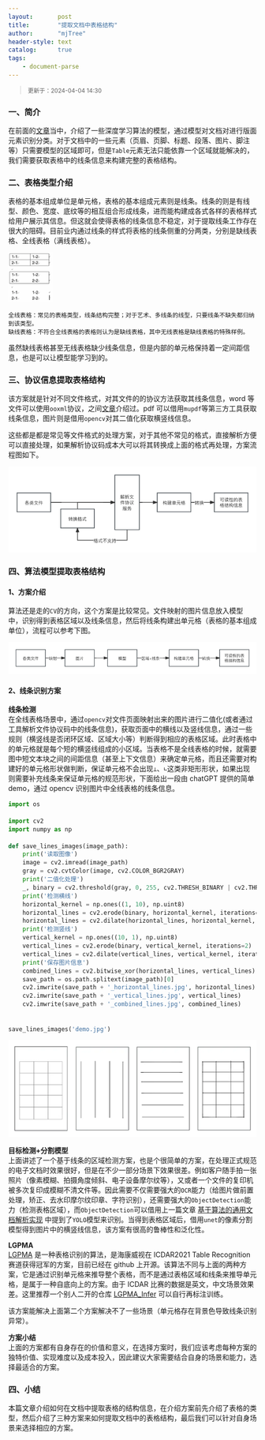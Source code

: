 ```yaml
---
layout:       post
title:        "提取文档中表格结构"
author:       "mjTree"
header-style: text
catalog:      true
tags:
    - document-parse
---
```


><small>更新于：2024-04-04 14:30</small>


### 一、简介
在前面的[文章](/2024/02/03/基于算法的通用文档解析实现)当中，介绍了一些深度学习算法的模型，通过模型对文档对进行版面元素识别分类。对于文档中的一些元素（页眉、页脚、标题、段落、图片、脚注等）只需要模型的区域即可，但是`Table`元素无法只能依靠一个区域就能解决的，我们需要获取表格中的线条信息来构建完整的表格结构。  


### 二、表格类型介绍

表格的基本组成单位是单元格，表格的基本组成元素则是线条。线条的则是有线型、颜色、宽度、底纹等的相互组合形成线条，进而能构建成各式各样的表格样式给用户展示其信息。但这就会使得表格的线条信息不稳定，对于提取线条工作存在很大的阻碍。目前业内通过线条的样式将表格的线条侧重的分两类，分别是缺线表格、全线表格（满线表格）。  

<img src="/img/article-img/2024/03/0310_1.png" alt="ExtractTable1" width="18%" height="18%">  

```text
全线表格：常见的表格类型，线条结构完整；对于艺术、多线条的线型，只要线条不缺失都归纳到该类型。
缺线表格：不符合全线表格的表格则认为是缺线表格，其中无线表格是缺线表格的特殊样例。
```

虽然缺线表格甚至无线表格缺少线条信息，但是内部的单元格保持着一定间距信息，也是可以让模型能学习到的。  


### 三、协议信息提取表格结构

该方案就是针对不同文件格式，对其文件的的协议方法获取其线条信息，word 等文件可以使用`ooxml`协议，之间[文章](/2023/12/14/关于ooxml协议的opc)介绍过。pdf 可以借用`mupdf`等第三方工具获取线条信息，图片则是借用`opencv`对其二值化获取横竖线信息。  

这些都是都是常见等文件格式的处理方案，对于其他不常见的格式，直接解析方便可以直接处理，如果解析协议码成本大可以将其转换成上面的格式再处理，方案流程图如下。  

![ExtractTable2](/img/article-img/2024/03/0310_2.png)  


### 四、算法模型提取表格结构

#### 1、方案介绍
算法还是走的`CV`的方向，这个方案是比较常见。文件映射的图片信息放入模型中，识别得到表格区域以及线条信息，然后将线条构建出单元格（表格的基本组成单位），流程可以参考下图。  

![ExtractTable3](/img/article-img/2024/03/0310_3.png)  

#### 2、线条识别方案
**线条检测**  
在全线表格场景中，通过`opencv`对文件页面映射出来的图片进行二值化(或者通过工具解析文件协议码中的线条信息)，获取页面中的横线以及竖线信息，通过一些规则（横竖线是否闭环区域、区域大小等）判断得到相应的表格区域。此时表格中的单元格就是每个短的横竖线组成的小区域。当表格不是全线表格的时候，就需要图中短文本块之间的间距信息（甚至上下文信息）来确定单元格，而且还需要对构建好的单元格形状做判断，保证单元格不会出现`⊥`、`∟`这类非矩形形状，如果出现则需要补充线条来保证单元格的规范形状，下面给出一段由 chatGPT 提供的简单 demo，通过 opencv 识别图片中全线表格的线条信息。  

```python
import os

import cv2
import numpy as np

def save_lines_images(image_path):
    print('读取图像')
    image = cv2.imread(image_path)
    gray = cv2.cvtColor(image, cv2.COLOR_BGR2GRAY)
    print('二值化处理')
    _, binary = cv2.threshold(gray, 0, 255, cv2.THRESH_BINARY | cv2.THRESH_OTSU)
    print('检测横线')
    horizontal_kernel = np.ones((1, 10), np.uint8)
    horizontal_lines = cv2.erode(binary, horizontal_kernel, iterations=2)
    horizontal_lines = cv2.dilate(horizontal_lines, horizontal_kernel, iterations=3)
    print('检测竖线')
    vertical_kernel = np.ones((10, 1), np.uint8)
    vertical_lines = cv2.erode(binary, vertical_kernel, iterations=2)
    vertical_lines = cv2.dilate(vertical_lines, vertical_kernel, iterations=3)
    print('保存图片信息')
    combined_lines = cv2.bitwise_xor(horizontal_lines, vertical_lines)
    save_path = os.path.splitext(image_path)[0]
    cv2.imwrite(save_path + '_horizontal_lines.jpg', horizontal_lines)
    cv2.imwrite(save_path + '_vertical_lines.jpg', vertical_lines)
    cv2.imwrite(save_path + '_combined_lines.jpg', combined_lines)


save_lines_images('demo.jpg')
```

![ExtractTable4](/img/article-img/2024/03/0310_4.png)  

**目标检测+分割模型**  
上面讲述了一个基于线条的区域检测方案，也是个很简单的方案，在处理正式规范的电子文档时效果很好，但是在不少一部分场景下效果很差。例如客户随手拍一张照片（像素模糊、拍摄角度倾斜、电子设备摩尔纹等），又或者一个文件的复印机被多次复印成模糊不清文件等。因此需要不仅需要强大的`OCR`能力（给图片做前置处理，矫正、去水印摩尔纹印章、字符识别），还需要强大的`ObjectDetection`能力（检测表格区域），而`ObjectDetection`可以借用上一篇文章 [基于算法的通用文档解析实现](/2024/02/03/基于算法的通用文档解析实现) 中提到了`YOLO`模型来识别。当得到表格区域后，借用`unet`的像素分割模型得到图片中的横竖线信息，该方案有很高的鲁棒性和泛化性。  

**LGPMA**  
[LGPMA](https://github.com/hikopensource/DAVAR-Lab-OCR/tree/main/demo/table_recognition/lgpma) 是一种表格识别的算法，是海康威视在 ICDAR2021 Table Recognition 赛道获得冠军的方案，目前已经在 github 上开源。该算法不同与上面的两种方案，它是通过识别单元格来推导整个表格，而不是通过表格区域和线条来推导单元格，是属于一种自底向上的方案。由于 ICDAR 比赛的数据是英文，中文场景效果差。这里推荐一个别人二开的仓库 [LGPMA_Infer](https://github.com/SWHL/LGPMA_Infer) 可以自行再标注训练。  

该方案能解决上面第二个方案解决不了一些场景（单元格存在背景色导致线条识别异常）。  

**方案小结**  
上面的方案都有自身存在的价值和意义，在选择方案时，我们应该考虑每种方案的独特价值、实现难度以及成本投入，因此建议大家需要结合自身的场景和能力，选择最适合的方案。  


### 四、小结

本篇文章介绍如何在文档中提取表格的结构信息，在介绍方案前先介绍了表格的类型，然后介绍了三种方案来如何提取文档中的表格结构，最后我们可以针对自身场景来选择相应的方案。  
